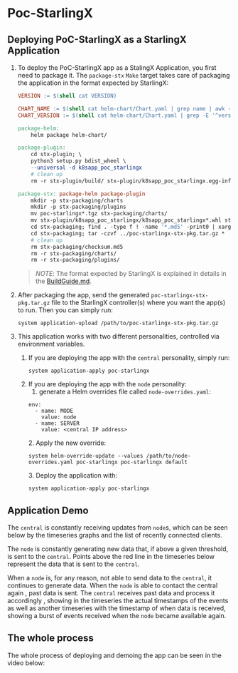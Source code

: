 # Poc-StarlingX

## Deploying PoC-StarlingX as a StarlingX Application

1. To deploy the PoC-StarlingX app as a StalingX Application, you first need to
package it. The `package-stx` `Make` target takes care of packaging the
application in the format expected by StarlingX:

   ```makefile
   VERSION := $(shell cat VERSION)
   
   CHART_NAME := $(shell cat helm-chart/Chart.yaml | grep name | awk -F ': ' '{print $$2}')
   CHART_VERSION := $(shell cat helm-chart/Chart.yaml | grep -E '^version' | awk -F ': ' '{print $$2}')
   
   package-helm:
       helm package helm-chart/
   
   package-plugin:
       cd stx-plugin; \
       python3 setup.py bdist_wheel \
       --universal -d k8sapp_poc_starlingx
       # clean up
       rm -r stx-plugin/build/ stx-plugin/k8sapp_poc_starlingx.egg-info/ stx-plugin/AUTHORS stx-plugin/ChangeLog
   
   package-stx: package-helm package-plugin
       mkdir -p stx-packaging/charts
       mkdir -p stx-packaging/plugins
       mv poc-starlingx*.tgz stx-packaging/charts/
       mv stx-plugin/k8sapp_poc_starlingx/k8sapp_poc_starlingx*.whl stx-packaging/plugins/
       cd stx-packaging; find . -type f ! -name '*.md5' -print0 | xargs -0 md5sum > checksum.md5
       cd stx-packaging; tar -czvf ../poc-starlingx-stx-pkg.tar.gz *
       # clean up
       rm stx-packaging/checksum.md5
       rm -r stx-packaging/charts/
       rm -r stx-packaging/plugins/
   ```
    
   [//]: # (TODO: Add video/gif of the `make package-stx` running)
    
   > _NOTE_: The format expected by StarlingX is explained in details in the 
   > [BuildGuide.md](BuildGuide.md).

2. After packaging the app, send the generated `poc-starlingx-stx-pkg.tar.gz`
file to the StarlingX controller(s) where you want the app(s) to run. Then you
can simply run:
   
   ```shell
   system application-upload /path/to/poc-starlingx-stx-pkg.tar.gz
   ```
   [//]: # (TODO: add video here)
3. This application works with two different personalities, controlled via
environment variables.
   1. If you are deploying the app with the `central` personality, simply run:
      ```shell
      system application-apply poc-starlingx
      ```
      [//]: # (TODO: add video here)
   2. If you are deploying the app with the `node` personality:
      1. generate a Helm overrides file called `node-overrides.yaml`:
      ```shell
      env:
        - name: MODE
          value: node
        - name: SERVER
          value: <central IP address>
      ```
      [//]: # (TODO: add video here)
      2. Apply the new override:
      ```shell
      system helm-override-update --values /path/to/node-overrides.yaml poc-starlingx poc-starlingx default
      ```
      [//]: # (TODO: add video here)
      3. Deploy the application with:
      ```shell
      system application-apply poc-starlingx
      ```
      [//]: # (TODO: add video here)

## Application Demo

The `central` is constantly receiving updates from `node`s, which can be seen
below by the timeseries graphs and the list of recently connected clients.

[//]: # (TODO Add screenshot here.)

The `node` is constantly generating new data that, if above a given threshold,
is sent to the `central`. Points above the red line in the timeseries below
represent the data that is sent to the `central`.

[//]: # (TODO Add screenshot here.)

When a `node` is, for any reason, not able to send data to the `central`, it
continues to generate data. When the `node` is able to contact the central again
, past data is sent. The `central` receives past data and process it accordingly
, showing in the timeseries the actual timestamps of the events as well as
another timeseries with the timestamp of when data is received, showing a burst
of events received when the `node` became available again.

## The whole process

The whole process of deploying and demoing the app can be seen in the video
below:

[//]: # (TODO Add complete video here.)
